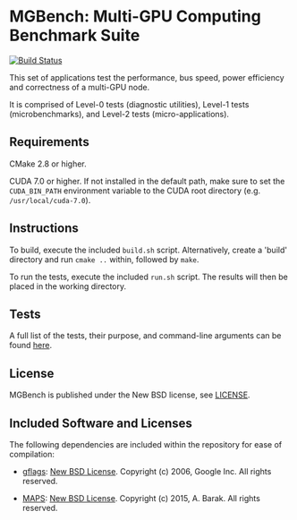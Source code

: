 MGBench: Multi-GPU Computing Benchmark Suite
==========================================

[![Build Status](https://travis-ci.org/tbennun/mgbench.svg?branch=master)](https://travis-ci.org/tbennun/mgbench)

This set of applications test the performance, bus speed, power efficiency and correctness of a multi-GPU node.

It is comprised of Level-0 tests (diagnostic utilities), Level-1 tests (microbenchmarks), and Level-2 tests (micro-applications).

Requirements
------------

CMake 2.8 or higher.

CUDA 7.0 or higher. If not installed in the default path, make sure to set the `CUDA_BIN_PATH` environment variable to the CUDA root directory (e.g. `/usr/local/cuda-7.0`).


Instructions
------------

To build, execute the included `build.sh` script. Alternatively, create a 'build' directory and run `cmake ..` within, followed by `make`.

To run the tests, execute the included `run.sh` script. The results will then be placed in the working directory.

Tests
-----

A full list of the tests, their purpose, and command-line arguments can be found [here](https://github.com/tbennun/mgbench/blob/master/TESTS.md).

License
-------

MGBench is published under the New BSD license, see [LICENSE](https://github.com/tbennun/mgbench/blob/master/LICENSE).


Included Software and Licenses
------------------------------

The following dependencies are included within the repository for ease of compilation:

* [gflags](https://github.com/gflags/gflags): [New BSD License](https://github.com/tbennun/mgbench/blob/master/deps/gflags/COPYING.txt). Copyright (c) 2006, Google Inc. All rights reserved.

* [MAPS](https://github.com/maps-gpu/MAPS): [New BSD License](https://github.com/tbennun/mgbench/blob/master/deps/maps/LICENSE). Copyright (c) 2015, A. Barak. All rights reserved.


